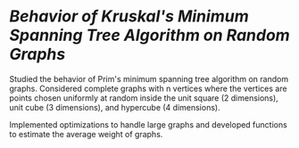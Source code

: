 # *Behavior of Kruskal's Minimum Spanning Tree Algorithm on Random Graphs*

Studied the behavior of Prim's minimum spanning tree algorithm on random graphs. Considered complete graphs with n vertices where the vertices are points chosen uniformly  at random inside the unit square (2 dimensions), unit cube (3 dimensions), and hypercube (4 dimensions).

Implemented optimizations to handle large graphs and developed functions to estimate the average weight of graphs.